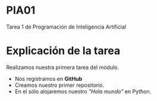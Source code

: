 # PIA01
Tarea 1 de Programación de Inteligencia Artificial

# Explicación de la tarea
Realizamos nuestra primera tarea del módulo.
- Nos registramos en **GitHub**
- Creamos nuestro primer repositorio.
- En el sólo alojaremos nuestro _"Hola mundo"_ en Python.
